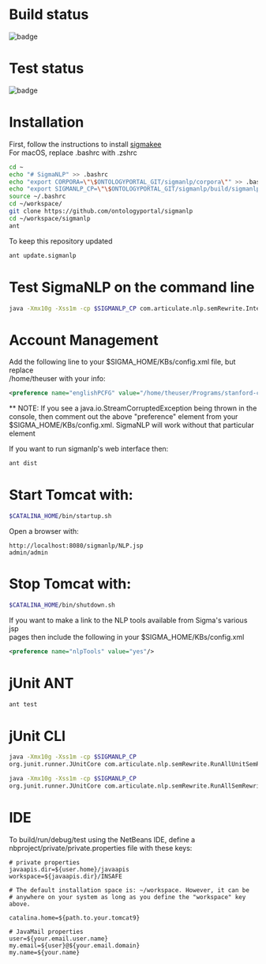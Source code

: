 # Build status

![badge](https://github.com/ontologyportal/sigmanlp/actions/workflows/ant.yml/badge.svg)

# Test status

![badge](https://github.com/ontologyportal/sigmanlp/actions/workflows/test-report.yml/badge.svg)

Installation
============

First, follow the instructions to install [sigmakee](https://github.com/ontologyportal/sigmakee)\
For macOS, replace .bashrc with .zshrc

```sh
cd ~
echo "# SigmaNLP" >> .bashrc
echo "export CORPORA=\"\$ONTOLOGYPORTAL_GIT/sigmanlp/corpora\"" >> .bashrc
echo "export SIGMANLP_CP=\"\$ONTOLOGYPORTAL_GIT/sigmanlp/build/sigmanlp.jar:\$ONTOLOGYPORTAL_GIT/sigmanlp/lib/*\"" >> .bashrc
source ~/.bashrc
cd ~/workspace/
git clone https://github.com/ontologyportal/sigmanlp
cd ~/workspace/sigmanlp
ant
```

To keep this repository updated
```sh
ant update.sigmanlp
```

# Test SigmaNLP on the command line
```sh
java -Xmx10g -Xss1m -cp $SIGMANLP_CP com.articulate.nlp.semRewrite.Interpreter -i
```

Account Management
==================

Add the following line to your $SIGMA_HOME/KBs/config.xml file, but replace\
/home/theuser with your info:

```xml
<preference name="englishPCFG" value="/home/theuser/Programs/stanford-corenlp-latest/stanford-corenlp-4.5.7-models.jar"/>
```

** NOTE: If you see a java.io.StreamCorruptedException being thrown in the\
   console, then comment out the above "preference" element from your\
   $SIGMA_HOME/KBs/config.xml. SigmaNLP will work without that particular\
   element

If you want to run sigmanlp's web interface then:
```sh
ant dist
```

# Start Tomcat with:
```sh
$CATALINA_HOME/bin/startup.sh
```
Open a browser with:
```url
http://localhost:8080/sigmanlp/NLP.jsp
admin/admin
```
# Stop Tomcat with:
```sh
$CATALINA_HOME/bin/shutdown.sh
```

If you want to make a link to the NLP tools available from Sigma's various jsp\
pages then include the following in your $SIGMA_HOME/KBs/config.xml

```xml
<preference name="nlpTools" value="yes"/>
```

jUnit ANT
=========
```sh
ant test
```

jUnit CLI
=========
```sh
java -Xmx10g -Xss1m -cp $SIGMANLP_CP
org.junit.runner.JUnitCore com.articulate.nlp.semRewrite.RunAllUnitSemRewrite

java -Xmx10g -Xss1m -cp $SIGMANLP_CP
org.junit.runner.JUnitCore com.articulate.nlp.semRewrite.RunAllSemRewriteIntegTest
```

IDE
===

To build/run/debug/test using the NetBeans IDE, define a
nbproject/private/private.properties file with these keys:

    # private properties
    javaapis.dir=${user.home}/javaapis
    workspace=${javaapis.dir}/INSAFE

    # The default installation space is: ~/workspace. However, it can be
    # anywhere on your system as long as you define the "workspace" key above.

    catalina.home=${path.to.your.tomcat9}

    # JavaMail properties
    user=${your.email.user.name}
    my.email=${user}@${your.email.domain}
    my.name=${your.name}
